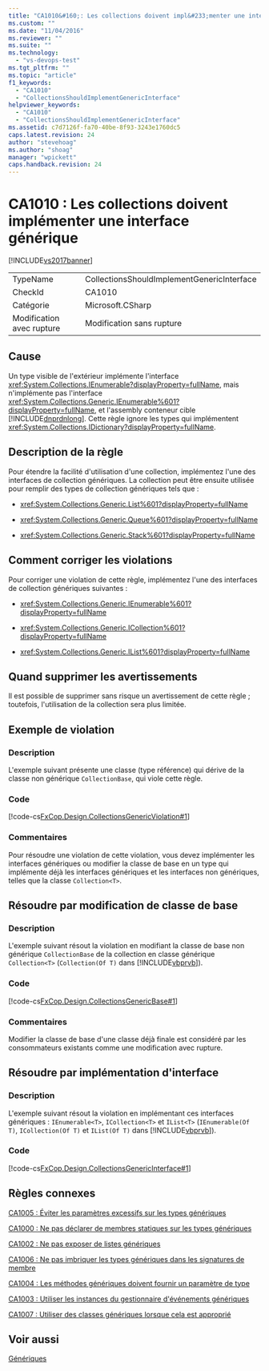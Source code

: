 ```yaml
---
title: "CA1010&#160;: Les collections doivent impl&#233;menter une interface g&#233;n&#233;rique | Microsoft Docs"
ms.custom: ""
ms.date: "11/04/2016"
ms.reviewer: ""
ms.suite: ""
ms.technology: 
  - "vs-devops-test"
ms.tgt_pltfrm: ""
ms.topic: "article"
f1_keywords: 
  - "CA1010"
  - "CollectionsShouldImplementGenericInterface"
helpviewer_keywords: 
  - "CA1010"
  - "CollectionsShouldImplementGenericInterface"
ms.assetid: c7d7126f-fa70-40be-8f93-3243e1760dc5
caps.latest.revision: 24
author: "stevehoag"
ms.author: "shoag"
manager: "wpickett"
caps.handback.revision: 24
---
```

# CA1010&#160;: Les collections doivent impl&#233;menter une interface g&#233;n&#233;rique
[!INCLUDE[vs2017banner](../code-quality/includes/vs2017banner.md)]

|||  
|-|-|  
|TypeName|CollectionsShouldImplementGenericInterface|  
|CheckId|CA1010|  
|Catégorie|Microsoft.CSharp|  
|Modification avec rupture|Modification sans rupture|  
  
## Cause  
 Un type visible de l'extérieur implémente l'interface <xref:System.Collections.IEnumerable?displayProperty=fullName>, mais n'implémente pas l'interface <xref:System.Collections.Generic.IEnumerable%601?displayProperty=fullName>, et l'assembly conteneur cible [!INCLUDE[dnprdnlong](../code-quality/includes/dnprdnlong_md.md)].  Cette règle ignore les types qui implémentent <xref:System.Collections.IDictionary?displayProperty=fullName>.  
  
## Description de la règle  
 Pour étendre la facilité d'utilisation d'une collection, implémentez l'une des interfaces de collection génériques.  La collection peut être ensuite utilisée pour remplir des types de collection génériques tels que :  
  
-   <xref:System.Collections.Generic.List%601?displayProperty=fullName>  
  
-   <xref:System.Collections.Generic.Queue%601?displayProperty=fullName>  
  
-   <xref:System.Collections.Generic.Stack%601?displayProperty=fullName>  
  
## Comment corriger les violations  
 Pour corriger une violation de cette règle, implémentez l'une des interfaces de collection génériques suivantes :  
  
-   <xref:System.Collections.Generic.IEnumerable%601?displayProperty=fullName>  
  
-   <xref:System.Collections.Generic.ICollection%601?displayProperty=fullName>  
  
-   <xref:System.Collections.Generic.IList%601?displayProperty=fullName>  
  
## Quand supprimer les avertissements  
 Il est possible de supprimer sans risque un avertissement de cette règle ; toutefois, l'utilisation de la collection sera plus limitée.  
  
## Exemple de violation  
  
### Description  
 L'exemple suivant présente une classe \(type référence\) qui dérive de la classe non générique `CollectionBase`, qui viole cette règle.  
  
### Code  
 [!code-cs[FxCop.Design.CollectionsGenericViolation#1](../code-quality/codesnippet/CSharp/ca1010-collections-should-implement-generic-interface_1.cs)]  
  
### Commentaires  
 Pour résoudre une violation de cette violation, vous devez implémenter les interfaces génériques ou modifier la classe de base en un type qui implémente déjà les interfaces génériques et les interfaces non génériques, telles que la classe `Collection<T>`.  
  
## Résoudre par modification de classe de base  
  
### Description  
 L'exemple suivant résout la violation en modifiant la classe de base non générique `CollectionBase` de la collection en classe générique `Collection<T>` \(`Collection(Of T)` dans [!INCLUDE[vbprvb](../code-quality/includes/vbprvb_md.md)]\).  
  
### Code  
 [!code-cs[FxCop.Design.CollectionsGenericBase#1](../code-quality/codesnippet/CSharp/ca1010-collections-should-implement-generic-interface_2.cs)]  
  
### Commentaires  
 Modifier la classe de base d'une classe déjà finale est considéré par les consommateurs existants comme une modification avec rupture.  
  
## Résoudre par implémentation d'interface  
  
### Description  
 L'exemple suivant résout la violation en implémentant ces interfaces génériques : `IEnumerable<T>`, `ICollection<T>` et `IList<T>` \(`IEnumerable(Of T)`, `ICollection(Of T)` et `IList(Of T)` dans [!INCLUDE[vbprvb](../code-quality/includes/vbprvb_md.md)]\).  
  
### Code  
 [!code-cs[FxCop.Design.CollectionsGenericInterface#1](../code-quality/codesnippet/CSharp/ca1010-collections-should-implement-generic-interface_3.cs)]  
  
## Règles connexes  
 [CA1005 : Éviter les paramètres excessifs sur les types génériques](../code-quality/ca1005-avoid-excessive-parameters-on-generic-types.md)  
  
 [CA1000 : Ne pas déclarer de membres statiques sur les types génériques](../code-quality/ca1000-do-not-declare-static-members-on-generic-types.md)  
  
 [CA1002 : Ne pas exposer de listes génériques](../Topic/CA1002:%20Do%20not%20expose%20generic%20lists.md)  
  
 [CA1006 : Ne pas imbriquer les types génériques dans les signatures de membre](../code-quality/ca1006-do-not-nest-generic-types-in-member-signatures.md)  
  
 [CA1004 : Les méthodes génériques doivent fournir un paramètre de type](../code-quality/ca1004-generic-methods-should-provide-type-parameter.md)  
  
 [CA1003 : Utiliser les instances du gestionnaire d'événements génériques](../Topic/CA1003:%20Use%20generic%20event%20handler%20instances.md)  
  
 [CA1007 : Utiliser des classes génériques lorsque cela est approprié](../code-quality/ca1007-use-generics-where-appropriate.md)  
  
## Voir aussi  
 [Génériques](/dotnet/csharp/programming-guide/generics/index)
